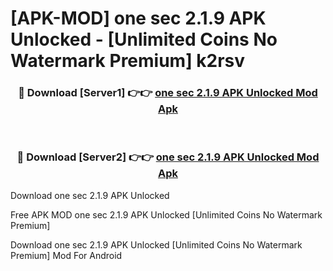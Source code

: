 # [APK-MOD] one sec 2.1.9 APK Unlocked - [Unlimited Coins No Watermark Premium] k2rsv



<div align="center">
<h3>🔴 Download [Server1] 👉👉 <a href="https://momento.my/?title=one_sec_2.1.9_APK_Unlocked">one sec 2.1.9 APK Unlocked Mod Apk</a></h3><br>

<h3>🔴 Download [Server2] 👉👉 <a href="https://momento.my/?title=one_sec_2.1.9_APK_Unlocked">one sec 2.1.9 APK Unlocked Mod Apk</a></h3>
</div>



Download one sec 2.1.9 APK Unlocked 

Free APK MOD one sec 2.1.9 APK Unlocked [Unlimited Coins No Watermark Premium]

Download one sec 2.1.9 APK Unlocked [Unlimited Coins No Watermark Premium] Mod For Android
